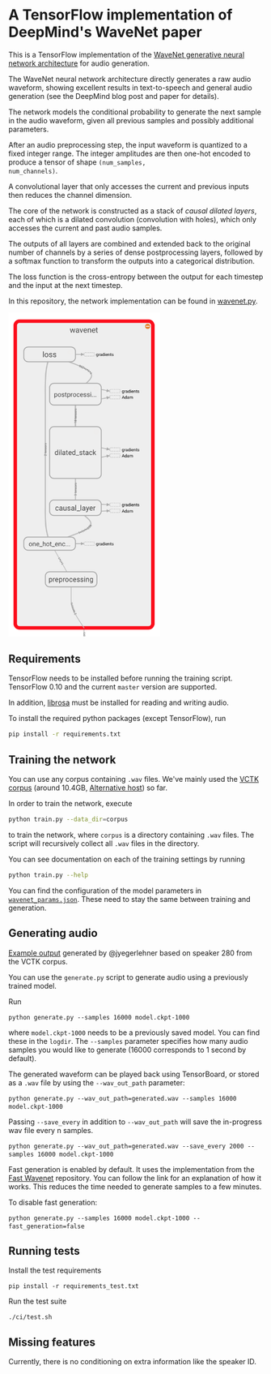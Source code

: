 # A TensorFlow implementation of DeepMind's WaveNet paper


This is a TensorFlow implementation of the [WaveNet generative neural
network architecture](https://deepmind.com/blog/wavenet-generative-model-raw-audio/) for audio generation.

The WaveNet neural network architecture directly generates a raw audio waveform,
showing excellent results in text-to-speech and general audio generation (see the
DeepMind blog post and paper for details).

The network models the conditional probability to generate the next
sample in the audio waveform, given all previous samples and possibly
additional parameters.

After an audio preprocessing step, the input waveform is quantized to a fixed integer range.
The integer amplitudes are then one-hot encoded to produce a tensor of shape <code>(num_samples, num_channels)</code>.


A convolutional layer that only accesses the current and previous inputs then reduces the channel dimension.

The core of the network is constructed as a stack of <em>causal dilated layers</em>, each of which is a
dilated convolution (convolution with holes), which only accesses the current and past audio samples.

The outputs of all layers are combined and extended back to the original number
of channels by a series of dense postprocessing layers, followed by a softmax
function to transform the outputs into a categorical distribution.

The loss function is the cross-entropy between the output for each timestep and the input at the next timestep.

In this repository, the network implementation can be found in <a href="./wavenet.py">wavenet.py</a>.

<img src="images/network.png" width="300"></img>

## Requirements

TensorFlow needs to be installed before running the training script.
TensorFlow 0.10 and the current `master` version are supported.

In addition, [librosa](https://github.com/librosa/librosa) must be installed for reading and writing audio.

To install the required python packages (except TensorFlow), run

```bash
pip install -r requirements.txt
```

## Training the network

You can use any corpus containing `.wav` files.
We've mainly used the [VCTK corpus](http://homepages.inf.ed.ac.uk/jyamagis/page3/page58/page58.html) (around 10.4GB, [Alternative host](http://www.udialogue.org/download/cstr-vctk-corpus.html)) so far.

In order to train the network, execute
```bash
python train.py --data_dir=corpus
```
to train the network, where `corpus` is a directory containing `.wav` files.
The script will recursively collect all `.wav` files in the directory.

You can see documentation on each of the training settings by running
```bash
python train.py --help
```

You can find the configuration of the model parameters in [`wavenet_params.json`](./wavenet_params.json).
These need to stay the same between training and generation.

## Generating audio

[Example output](https://soundcloud.com/user-731806733/speaker-p280-from-vctk-corpus-1)
generated by @jyegerlehner based on speaker 280 from the VCTK corpus.

You can use the `generate.py` script to generate audio using a previously trained model.

Run
```
python generate.py --samples 16000 model.ckpt-1000
```
where `model.ckpt-1000` needs to be a previously saved model.
You can find these in the `logdir`.
The `--samples` parameter specifies how many audio samples you would like to generate (16000 corresponds to 1 second by default).

The generated waveform can be played back using TensorBoard, or stored as a
`.wav` file by using the `--wav_out_path` parameter:
```
python generate.py --wav_out_path=generated.wav --samples 16000 model.ckpt-1000
```

Passing `--save_every` in addition to `--wav_out_path` will save the in-progress wav file every n samples.
```
python generate.py --wav_out_path=generated.wav --save_every 2000 --samples 16000 model.ckpt-1000
```

Fast generation is enabled by default.
It uses the implementation from the [Fast Wavenet](https://github.com/tomlepaine/fast-wavenet) repository.
You can follow the link for an explanation of how it works.
This reduces the time needed to generate samples to a few minutes.

To disable fast generation:
```
python generate.py --samples 16000 model.ckpt-1000 --fast_generation=false
```


## Running tests

Install the test requirements
```
pip install -r requirements_test.txt
```

Run the test suite
```
./ci/test.sh
```

## Missing features

Currently, there is no conditioning on extra information like the speaker ID.

